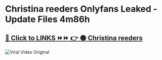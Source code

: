 
 # Christina reeders Onlyfans Leaked - Update Files 4m86h

## <h2><a href="https://clipsfans.com/Christina_reeders&ref=git">🔗 Click to LINKS ⏩⏩ 👉 🟢 Christina reeders </a></h2>

<a href="https://clipsfans.com/Christina_reeders&ref=git" rel="nofollow" data-target="animated-image.originalLink"><img src="https://i.ibb.co.com/xMMVF88/686577567.gif" alt="Viral Video Original" style="max-width: 100%; display: inline-block;" data-target="animated-image.originalImage"></a>

